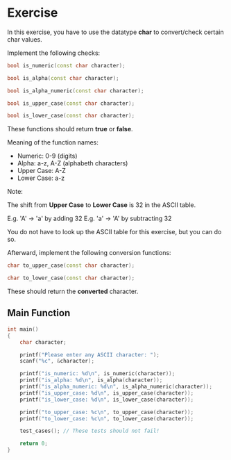 # Exercise

In this exercise, you have to use the datatype **char** to convert/check certain char values.

Implement the following checks:

```cpp
bool is_numeric(const char character);

bool is_alpha(const char character);

bool is_alpha_numeric(const char character);

bool is_upper_case(const char character);

bool is_lower_case(const char character);
```

These functions should return **true** or **false**.

Meaning of the function names:

- Numeric: 0-9 (digits)
- Alpha: a-z, A-Z (alphabeth characters)
- Upper Case: A-Z
- Lower Case: a-z

Note:

The shift from **Upper Case** to **Lower Case** is 32 in the ASCII table.  

E.g. 'A' -> 'a' by adding 32
E.g. 'a' -> 'A' by subtracting 32

You do not have to look up the ASCII table for this exercise, but you can do so.

Afterward, implement the following conversion functions:

```cpp
char to_upper_case(const char character);

char to_lower_case(const char character);
```

These should return the **converted** character.

## Main Function

```cpp
int main()
{
    char character;

    printf("Please enter any ASCII character: ");
    scanf("%c", &character);

    printf("is_numeric: %d\n", is_numeric(character));
    printf("is_alpha: %d\n", is_alpha(character));
    printf("is_alpha_numeric: %d\n", is_alpha_numeric(character));
    printf("is_upper_case: %d\n", is_upper_case(character));
    printf("is_lower_case: %d\n", is_lower_case(character));

    printf("to_upper_case: %c\n", to_upper_case(character));
    printf("to_lower_case: %c\n", to_lower_case(character));

    test_cases(); // These tests should not fail!

    return 0;
}
```
